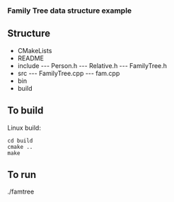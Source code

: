 ### Family Tree data structure example

## Structure
- CMakeLists
- README
- include
--- Person.h
--- Relative.h
--- FamilyTree.h
- src
--- FamilyTree.cpp
--- fam.cpp
- bin
- build

## To build
Linux build:
```
cd build
cmake ..
make
```

## To run
./famtree
